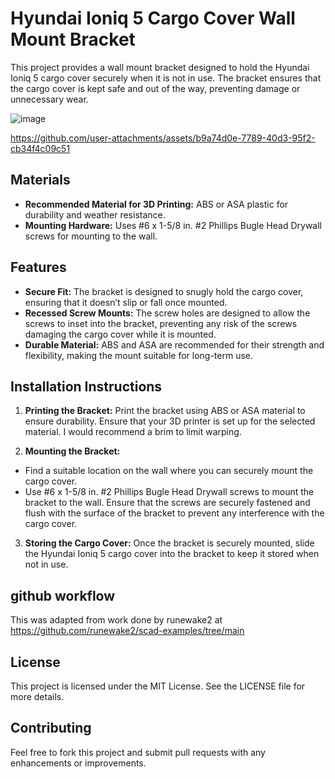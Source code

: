 # Hyundai Ioniq 5 Cargo Cover Wall Mount Bracket  
This project provides a wall mount bracket designed to hold the Hyundai Ioniq 5 cargo cover securely when it is not in use. The bracket ensures that the cargo cover is kept safe and out of the way, preventing damage or unnecessary wear.

![image](https://github.com/user-attachments/assets/d6336fcc-3925-4965-9216-8de463089417)


https://github.com/user-attachments/assets/b9a74d0e-7789-40d3-95f2-cb34f4c09c51


## Materials
  * __Recommended Material for 3D Printing:__ ABS or ASA plastic for durability and weather resistance.
  * __Mounting Hardware:__ Uses #6 x 1-5/8 in. #2 Phillips Bugle Head Drywall screws for mounting to the wall.

## Features
  * __Secure Fit:__ The bracket is designed to snugly hold the cargo cover, ensuring that it doesn’t slip or fall once mounted.
  * __Recessed Screw Mounts:__ The screw holes are designed to allow the screws to inset into the bracket, preventing any risk of the screws damaging the cargo cover while it is mounted.
  * __Durable Material:__ ABS and ASA are recommended for their strength and flexibility, making the mount suitable for long-term use.

## Installation Instructions

1. __Printing the Bracket:__ Print the bracket using ABS or ASA material to ensure durability. Ensure that your 3D printer is set up for the selected material. I would recommend a brim to limit warping.

2. __Mounting the Bracket:__
  * Find a suitable location on the wall where you can securely mount the cargo cover.
  * Use #6 x 1-5/8 in. #2 Phillips Bugle Head Drywall screws to mount the bracket to the wall. Ensure that the screws are securely fastened and flush with the surface of the bracket to prevent any interference with the cargo cover.
3. __Storing the Cargo Cover:__ Once the bracket is securely mounted, slide the Hyundai Ioniq 5 cargo cover into the bracket to keep it stored when not in use.

## github workflow
This was adapted from work done by runewake2 at https://github.com/runewake2/scad-examples/tree/main

## License
This project is licensed under the MIT License. See the LICENSE file for more details.

## Contributing
Feel free to fork this project and submit pull requests with any enhancements or improvements.
